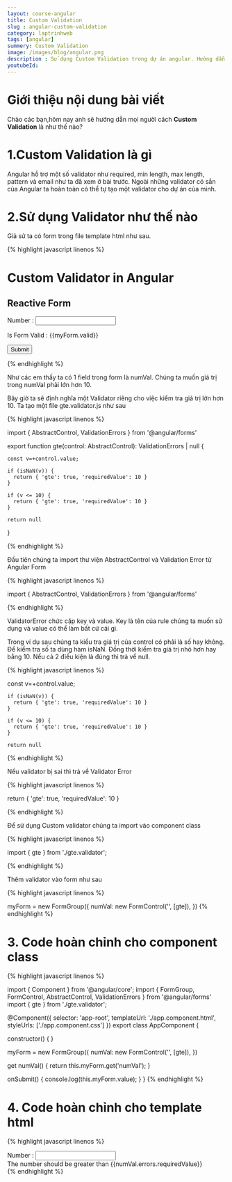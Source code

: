 ```yaml
---
layout: course-angular
title: Custom Validation  
slug : angular-custom-validation
category: laptrinhweb
tags: [angular]
summery: Custom Validation   
image: /images/blog/angular.png
description : Sử dụng Custom Validation trong dự án angular. Hướng dẫn cài đặt Custom Validation vào dự án Angular. Hướng dẫn các tạo một ứng dụng Custom Validation.
youtubeId: 
---
```


# **Giới thiệu nội dung bài viết**

Chào các bạn,hôm nay anh sẽ hướng dẫn mọi người cách <b>Custom Validation</b> là như thế nào?

# **1.Custom Validation là gì**

Angular hỗ trợ một số validator như required, min length, max length, pattern và email như ta đã xem ở bài trước. Ngoài những validator có sẳn của Angular ta hoàn toàn có thể tự tạo một validator cho dự án của mình.


# **2.Sử dụng Validator như thế nào**

Giả sử ta có form trong file template html như sau.

{% highlight javascript linenos %}

<h1>Custom Validator in Angular</h1>
 
<h2>Reactive Form</h2>
 
<form [formGroup]="myForm" (ngSubmit)="onSubmit()" novalidate>
 
  <div>
    <label for="numVal">Number :</label>
    <input type="text" id="numVal" name="numVal" formControlName="numVal">
  </div>
 
  <p>Is Form Valid : {{myForm.valid}} </p>
 
  <p>
    <button type="submit" [disabled]="!myForm.valid">Submit</button>
  </p>
 
</form>

{% endhighlight %} 

Như các em thấy ta có 1 field trong form là numVal. Chúng ta muốn giá trị trong numVal phải lớn hơn 10.

Bây giờ ta sẽ định nghĩa một Validator riêng cho việc kiểm tra giá trị lớn hơn 10. Ta tạo một file gte.validator.js như sau

{% highlight javascript linenos %}

import { AbstractControl, ValidationErrors } from '@angular/forms'
 
export function gte(control: AbstractControl): ValidationErrors | null {
 
    const v=+control.value;
 
    if (isNaN(v)) {
      return { 'gte': true, 'requiredValue': 10 }
    }      
 
    if (v <= 10) {
      return { 'gte': true, 'requiredValue': 10 }
    } 
 
    return null
 
}

{% endhighlight %} 

Đầu tiên chúng ta import thư viện AbstractControl và Validation Error từ Angular Form

{% highlight javascript linenos %}

import { AbstractControl, ValidationErrors } from '@angular/forms'

{% endhighlight %} 

ValidatorError chức cặp key và value. Key là tên của rule chúng ta muốn sử dụng và value có thể làm bất cứ cái gì.

Trong ví dụ sau chúng ta kiểu tra giá trị của control có phải là số hay không. Để kiểm tra số ta dùng hàm isNaN. Đồng thời kiểm tra giá trị nhỏ hơn hay bằng 10. Nếu cả 2 điều kiện là đúng thì trả về null.

{% highlight javascript linenos %}

const v=+control.value;
 
    if (isNaN(v)) {
      return { 'gte': true, 'requiredValue': 10 }
    }      
 
    if (v <= 10) {
      return { 'gte': true, 'requiredValue': 10 }
    } 
 
    return null
{% endhighlight %} 

Nếu validator bị sai thì trả về Validator Error

{% highlight javascript linenos %}

return { 'gte': true, 'requiredValue': 10 }

{% endhighlight %}

Để sử dụng Custom validator chúng ta import vào component class

{% highlight javascript linenos %}

import { gte } from './gte.validator';

{% endhighlight %}

Thêm validator vào form như sau


{% highlight javascript linenos %}

 myForm = new FormGroup({
    numVal: new FormControl('', [gte]),
  })
{% endhighlight %}

# **3. Code hoàn chỉnh cho component class**

{% highlight javascript linenos %}

import { Component } from '@angular/core';
import { FormGroup, FormControl, AbstractControl, ValidationErrors } from '@angular/forms'
import { gte } from './gte.validator';
 
@Component({
  selector: 'app-root',
  templateUrl: './app.component.html',
  styleUrls: ['./app.component.css']
})
export class AppComponent {
 
  constructor() {
  }
 
  myForm = new FormGroup({
    numVal: new FormControl('', [gte]),
  })
 
  get numVal() {
    return this.myForm.get('numVal');
  }
 
  onSubmit() {
    console.log(this.myForm.value);
  }
}
{% endhighlight %}

# **4. Code hoàn chỉnh cho template html**

{% highlight javascript linenos %}

 <div>
    <label for="numVal">Number :</label>
    <input type="text" id="numVal" name="numVal" formControlName="numVal">
    <div *ngIf="!numVal.valid && (numVal.dirty ||numVal.touched)">
      <div *ngIf="numVal.errors.gte">
        The number should be greater than {{numVal.errors.requiredValue}}
      </div>
    </div>
 
  </div>
{% endhighlight %}


